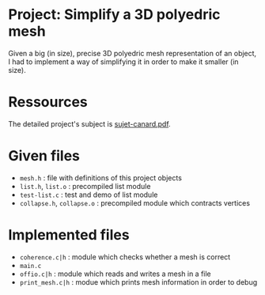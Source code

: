 # Project: Simplify a 3D polyedric mesh

Given a big (in size), precise 3D polyedric mesh representation of an object, I had to implement a way of simplifying it in order to make it smaller (in size).

# Ressources

The detailed project's subject is [sujet-canard.pdf](sujet-canard.pdf).

# Given files

- `mesh.h`                   : file with definitions of this project objects
- `list.h`, `list.o`         : precompiled list module
- `test-list.c`              : test and demo of list module
- `collapse.h`, `collapse.o` : precompiled module which contracts vertices

# Implemented files

- `coherence.c|h`			 : module which checks whether a mesh is correct
- `main.c`					 
- `offio.c|h`				 : module which reads and writes a mesh in a file
- `print_mesh.c|h`			 : modue which prints mesh information in order to debug

